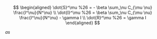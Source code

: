 $$
\begin{aligned}
\dot{S}^\mu %26 = - \beta \sum_\nu C_{\mu \nu} \frac{I^\nu}{N^\nu} \\
\dot{I}^\mu %26 = \beta \sum_\nu C_{\mu \nu} \frac{I^\nu}{N^\nu} - \gamma I \\
\dot{R}^\mu %26 = \gamma I
\end{aligned}
$$

$as$
